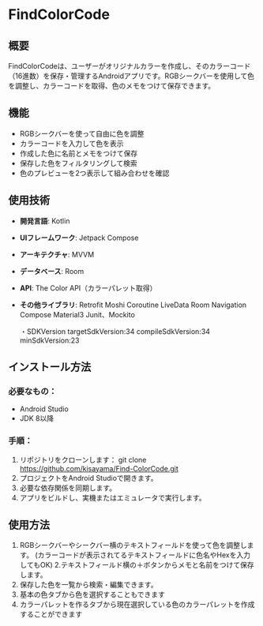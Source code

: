 # FindColorCode 
## 概要
FindColorCodeは、ユーザーがオリジナルカラーを作成し、そのカラーコード（16進数）を保存・管理するAndroidアプリです。RGBシークバーを使用して色を調整し、カラーコードを取得、色のメモをつけて保存できます。

## 機能
- RGBシークバーを使って自由に色を調整
- カラーコードを入力して色を表示
- 作成した色に名前とメモをつけて保存
- 保存した色をフィルタリングして検索
- 色のプレビューを2つ表示して組み合わせを確認

## 使用技術
- **開発言語**: Kotlin
- **UIフレームワーク**: Jetpack Compose
- **アーキテクチャ**: MVVM
- **データベース**: Room
- **API**: The Color API（カラーパレット取得）
- **その他ライブラリ**:
  Retrofit
  Moshi
  Coroutine
  LiveData
  Room
  Navigation Compose
  Material3
  Junit、Mockito

  ・SDKVersion
  targetSdkVersion:34
  compileSdkVersion:34
  minSdkVersion:23



## インストール方法

### 必要なもの：
- Android Studio
- JDK 8以降

### 手順：
1. リポジトリをクローンします：
    git clone <https://github.com/kisayama/Find-ColorCode.git>
2. プロジェクトをAndroid Studioで開きます。
3. 必要な依存関係を同期します。
4. アプリをビルドし、実機またはエミュレータで実行します。

## 使用方法

1. RGBシークバーやシークバー横のテキストフィールドを使って色を調整します。
   (カラーコードが表示されてるテキストフィールドに色名やHexを入力してもOK)
2.テキストフィールド横の＋ボタンからメモと名前をつけて保存します。
4. 保存した色を一覧から検索・編集できます。
5. 基本の色タブから色を選択することもできます
6. カラーパレットを作るタブから現在選択している色のカラーパレットを作成することができます


